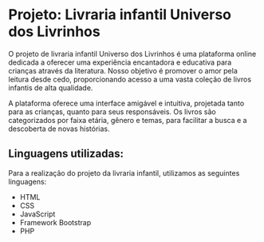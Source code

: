 # Projeto: Livraria infantil Universo dos Livrinhos
O projeto de livraria infantil Universo dos Livrinhos é uma plataforma online dedicada a oferecer uma experiência encantadora e educativa para crianças através da literatura. Nosso objetivo é promover o amor pela leitura desde cedo, proporcionando acesso a uma vasta coleção de livros infantis de alta qualidade.

A plataforma oferece uma interface amigável e intuitiva, projetada tanto para as crianças, quanto para seus responsáveis. Os livros são categorizados por faixa etária, gênero e temas, para facilitar a busca e a descoberta de novas histórias.

## Linguagens utilizadas:
Para a realização do projeto da livraria infantil, utilizamos as seguintes linguagens:
- HTML
- CSS
- JavaScript
- Framework Bootstrap
- PHP

